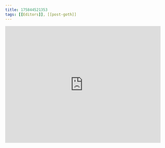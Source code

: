 ```yaml
---
title: 175844521353
tags: [[Editors]], [[post-goth]]
---
```

<iframe allow="accelerometer; autoplay; clipboard-write; encrypted-media; gyroscope; picture-in-picture" allowfullscreen="" frameborder="0" height="375" id="youtube_iframe" src="https://www.youtube.com/embed/Wq4tyDRhU_4?feature=oembed&amp;enablejsapi=1&amp;origin=https://safe.txmblr.com&amp;wmode=opaque" width="500"></iframe>
